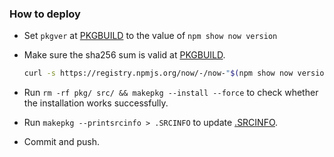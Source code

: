 ### How to deploy

- Set `pkgver` at [PKGBUILD](PKGBUILD#L3) to the value of `npm show now version`

- Make sure the sha256 sum is valid at [PKGBUILD](PKGBUILD#L12).
    ```sh
    curl -s https://registry.npmjs.org/now/-/now-"$(npm show now version)".tgz | sha256sum
    ```

- Run `rm -rf pkg/ src/ && makepkg --install --force` to check whether the installation works
successfully.

- Run `makepkg --printsrcinfo > .SRCINFO` to update [.SRCINFO](.SRCINFO).

- Commit and push.
